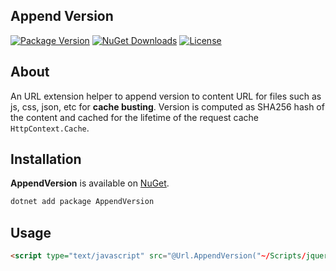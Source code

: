 ## Append Version
[![Package Version](https://img.shields.io/nuget/v/AppendVersion?label=Latest%20Version)](https://www.nuget.org/packages/AppendVersion/)
[![NuGet Downloads](https://img.shields.io/nuget/dt/AppendVersion?label=Downloads)](https://www.nuget.org/packages/AppendVersion/)
[![License](https://img.shields.io/badge/License-MIT-green.svg)](https://github.com/hancheester/append-version/blob/master/LICENSE)

## About
An URL extension helper to append version to content URL for files such as js, css, json, etc for **cache busting**. Version is computed as SHA256 hash of the content and cached for the lifetime of the request cache `HttpContext.Cache`.

## Installation
**AppendVersion** is available on [NuGet](https://www.nuget.org/packages/AppendVersion).
```sh
dotnet add package AppendVersion
```
## Usage
```html
<script type="text/javascript" src="@Url.AppendVersion("~/Scripts/jquery.validate.js")"></script>
```
